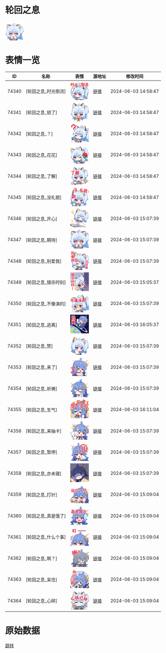 # 轮回之息

<img src="./cover.png" height="60" alt="cover" />

# 表情一览

|ID|名称|表情|源地址|修改时间|
|----|----|----|----|----|
|74340|[轮回之息_时光倒流]|<img src="./pic/074340_%5B轮回之息_时光倒流%5D.png" height="60" alt="时光倒流"/>|[链接](https://i0.hdslb.com/bfs/emote/2dce8c57bf8bf7fe72b1b316739b2e1190b42677.png)|2024-06-03 14:58:47|
|74341|[轮回之息_锁了]|<img src="./pic/074341_%5B轮回之息_锁了%5D.png" height="60" alt="锁了"/>|[链接](https://i0.hdslb.com/bfs/emote/f53e67c132aa226653574bf5d918693200d6b607.png)|2024-06-03 14:58:47|
|74342|[轮回之息_？]|<img src="./pic/074342_%5B轮回之息_？%5D.png" height="60" alt="？"/>|[链接](https://i0.hdslb.com/bfs/emote/80cadb8e4f3dd43fc5f9d8634996f3fef01ba189.png)|2024-06-03 14:58:47|
|74343|[轮回之息_花花]|<img src="./pic/074343_%5B轮回之息_花花%5D.png" height="60" alt="花花"/>|[链接](https://i0.hdslb.com/bfs/emote/a343ba2f4e2edd27b784348055133d06dcad2ad1.png)|2024-06-03 14:58:47|
|74344|[轮回之息_了解]|<img src="./pic/074344_%5B轮回之息_了解%5D.png" height="60" alt="了解"/>|[链接](https://i0.hdslb.com/bfs/emote/72777bfbd534b71a14c5d41be469753237cf1be5.png)|2024-06-03 14:58:47|
|74345|[轮回之息_没礼貌]|<img src="./pic/074345_%5B轮回之息_没礼貌%5D.png" height="60" alt="没礼貌"/>|[链接](https://i0.hdslb.com/bfs/emote/ba4fd2efcaf667ffaf1497871c894219b2ab73dd.png)|2024-06-03 14:58:47|
|74346|[轮回之息_开心]|<img src="./pic/074346_%5B轮回之息_开心%5D.png" height="60" alt="开心"/>|[链接](https://i0.hdslb.com/bfs/emote/c9fb0d4e7177302c44e28f77c66364aa1a2d11cf.png)|2024-06-03 15:07:39|
|74347|[轮回之息_期待]|<img src="./pic/074347_%5B轮回之息_期待%5D.png" height="60" alt="期待"/>|[链接](https://i0.hdslb.com/bfs/emote/8717c930a931f501bdc9d816cd9de0bafe18f7e9.png)|2024-06-03 15:07:39|
|74348|[轮回之息_别爱我]|<img src="./pic/074348_%5B轮回之息_别爱我%5D.png" height="60" alt="别爱我"/>|[链接](https://i0.hdslb.com/bfs/emote/ac83ca94621746690c4ad380b4b2dd1c32c3a5e2.png)|2024-06-03 15:07:39|
|74349|[轮回之息_猎杀时刻]|<img src="./pic/074349_%5B轮回之息_猎杀时刻%5D.png" height="60" alt="猎杀时刻"/>|[链接](https://i0.hdslb.com/bfs/emote/61a7fafb6d56841036a9174f51c8a6615121a4a5.png)|2024-06-03 15:05:37|
|74350|[轮回之息_不像演的]|<img src="./pic/074350_%5B轮回之息_不像演的%5D.png" height="60" alt="不像演的"/>|[链接](https://i0.hdslb.com/bfs/emote/6b638b5fdc3ae08aaf0b499f27291c2c32a06bff.png)|2024-06-03 15:07:39|
|74351|[轮回之息_逃离]|<img src="./pic/074351_%5B轮回之息_逃离%5D.png" height="60" alt="逃离"/>|[链接](https://i0.hdslb.com/bfs/emote/5286561aad84821c66231e2d8cfc57344d5892c8.png)|2024-06-03 16:05:37|
|74352|[轮回之息_赞]|<img src="./pic/074352_%5B轮回之息_赞%5D.png" height="60" alt="赞"/>|[链接](https://i0.hdslb.com/bfs/emote/d79bfb5d36fdc2a9d901adba68fa9f2e9016eccd.png)|2024-06-03 15:07:39|
|74353|[轮回之息_来了]|<img src="./pic/074353_%5B轮回之息_来了%5D.png" height="60" alt="来了"/>|[链接](https://i0.hdslb.com/bfs/emote/dcd58cd4b8f287be3e65afb59e00f5698c78c3c1.png)|2024-06-03 15:07:39|
|74354|[轮回之息_祈祷]|<img src="./pic/074354_%5B轮回之息_祈祷%5D.png" height="60" alt="祈祷"/>|[链接](https://i0.hdslb.com/bfs/emote/460229bd820ec633e0f5eac89a8609ef0d176e3a.png)|2024-06-03 15:07:39|
|74355|[轮回之息_生气]|<img src="./pic/074355_%5B轮回之息_生气%5D.png" height="60" alt="生气"/>|[链接](https://i0.hdslb.com/bfs/emote/a14b60e2db5a402f50eba1f56596b0988768430a.png)|2024-06-03 16:11:04|
|74356|[轮回之息_来抽卡]|<img src="./pic/074356_%5B轮回之息_来抽卡%5D.png" height="60" alt="来抽卡"/>|[链接](https://i0.hdslb.com/bfs/emote/614b24f8a1857eef4d830d6fdf0a527851bbfa65.png)|2024-06-03 15:07:39|
|74357|[轮回之息_暂停]|<img src="./pic/074357_%5B轮回之息_暂停%5D.png" height="60" alt="暂停"/>|[链接](https://i0.hdslb.com/bfs/emote/5b385ab312ca3143f9e3bed19674df196bce15d9.png)|2024-06-03 15:07:39|
|74358|[轮回之息_亦未寝]|<img src="./pic/074358_%5B轮回之息_亦未寝%5D.png" height="60" alt="亦未寝"/>|[链接](https://i0.hdslb.com/bfs/emote/df36f0cca76f1a1a0a49aebe335e61529a97c21f.png)|2024-06-03 15:07:39|
|74359|[轮回之息_打针]|<img src="./pic/074359_%5B轮回之息_打针%5D.png" height="60" alt="打针"/>|[链接](https://i0.hdslb.com/bfs/emote/babdad026dcdd5348018e4ea39310de1665a5afb.png)|2024-06-03 15:09:04|
|74360|[轮回之息_真是饿了]|<img src="./pic/074360_%5B轮回之息_真是饿了%5D.png" height="60" alt="真是饿了"/>|[链接](https://i0.hdslb.com/bfs/emote/39f13f9a5caa224634f5f1eba63e406ae8863e12.png)|2024-06-03 15:09:04|
|74361|[轮回之息_什么个事]|<img src="./pic/074361_%5B轮回之息_什么个事%5D.png" height="60" alt="什么个事"/>|[链接](https://i0.hdslb.com/bfs/emote/a53339d4c919324aa35428135a5cc55de5cb938d.png)|2024-06-03 15:09:04|
|74362|[轮回之息_啊？]|<img src="./pic/074362_%5B轮回之息_啊？%5D.png" height="60" alt="啊？"/>|[链接](https://i0.hdslb.com/bfs/emote/c853519db1d6d15ac37407dfaed866c160c105bc.png)|2024-06-03 15:09:04|
|74363|[轮回之息_呆住]|<img src="./pic/074363_%5B轮回之息_呆住%5D.png" height="60" alt="呆住"/>|[链接](https://i0.hdslb.com/bfs/emote/a198699fcaa320c2674d60b029c8f9e95e3bfb2e.png)|2024-06-03 15:09:04|
|74364|[轮回之息_心碎]|<img src="./pic/074364_%5B轮回之息_心碎%5D.png" height="60" alt="心碎"/>|[链接](https://i0.hdslb.com/bfs/emote/e85f8fa6e3047e6b9875035ade7783c2fbdec3ff.png)|2024-06-03 15:09:04|

# 原始数据

[跳转](./raw.json)

